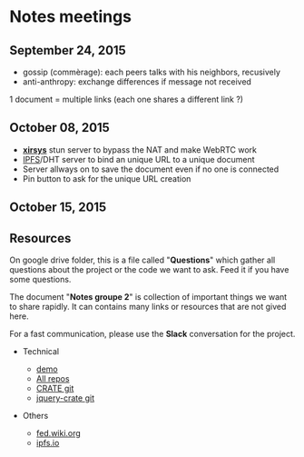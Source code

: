 # Notes meetings

## September 24, 2015
* gossip (commèrage): each peers talks with his neighbors, recusively
* anti-anthropy: exchange differences if message not received

1 document = multiple links (each one shares a different link ?)

## October 08, 2015
* **[xirsys](http://xirsys.com)** stun server to bypass the NAT and make WebRTC work
* [IPFS](http://ipfs.io)/DHT server to bind an unique URL to a unique document  
* Server allways on to save the document even if no one is connected
* Pin button to ask for the unique URL creation

## October 15, 2015

## Resources

On google drive folder, this is a file called "**Questions**" which gather all questions about the project or the code we want to ask. Feed it if you have some questions.

The document "**Notes groupe 2**" is collection of important things we want to share rapidly. It can contains many links or resources that are not gived here.

For a fast communication, please use the **Slack** conversation for the project.

- Technical
	* [demo](http://chat-wane.github.io/CRATE/)
	* [All repos](https://github.com/Chat-Wane?tab=repositories)
	* [CRATE git](https://github.com/Chat-Wane/CRATE)
	* [jquery-crate git](https://github.com/Chat-Wane/jquery-crate)  
	
- Others
	* [fed.wiki.org](http://fed.wiki.org)
	* [ipfs.io](http://ipfs.io)